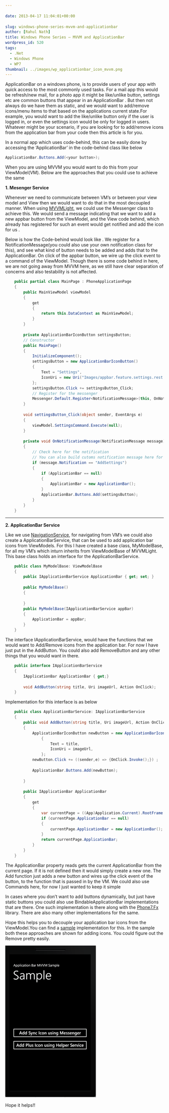 ```yaml
---
  
date: 2013-04-17 11:04:01+00:00

slug: windows-phone-series-mvvm-and-applicationbar
author: [Rahul Nath]
title: Windows Phone Series – MVVM and ApplicationBar
wordpress_id: 520
tags:
  - .Net
  - Windows Phone
  - WP7
thumbnail: ../images/wp_applicationbar_icon_mvvm.png
---
```


ApplicationBar on a windows phone, is to provide users of your app with quick access to the most commonly used tasks. For a mail app this would be refresh/new mail, for a photo app it might be like/unlike button, settings etc are common buttons that appear in an ApplicationBar . But then not always do we have them as static, and we would want to add/remove icons/menu items to that based on the applications current state.For example, you would want to add the like/unlike button only if the user is logged in, or even the settings icon would be only for logged in users. Whatever might be your scenario, if you are looking for to add/remove icons from the application bar from your code then this article is for you.

In a normal app which uses code-behind, this can be easily done by accessing the ‘ApplicationBar’ in the code-behind class like below

```csharp
ApplicationBar.Buttons.Add(<your button>);
```

When you are using MVVM you would want to do this from your ViewModel(VM). Below are the approaches that you could use to achieve the same

**1. Mesenger Service**

Whenever we need to communicate between VM’s or between your view model and View then we would want to do that in the most decoupled manner. When using [MVVMLight](http://www.galasoft.ch/mvvm/), we could use the Messenger class to achieve this. We would send a message indicating that we want to add a new appbar button from the ViewModel, and the View code behind, which already has registered for such an event would get notified and add the icon for us .

Below is how the Code-behind would look like . We register for a NotificationMessage(you could also use your own notification class for this), and see what kind of button needs to be added and adds that to the ApplicationBar. On click of the appbar button, we wire up the click event to a command of the ViewModel. Though there is some code behind in here, we are not going away from MVVM here, as we still have clear separation of concerns and also testability is not affected.

```csharp
    public partial class MainPage : PhoneApplicationPage
    {
        public MainViewModel viewModel
        {
            get
            {
                return this.DataContext as MainViewModel;
            }
        }

        private ApplicationBarIconButton settingsButton;
        // Constructor
        public MainPage()
        {
            InitializeComponent();
            settingsButton = new ApplicationBarIconButton()
            {
                Text = "Settings",
                IconUri = new Uri("Images/appbar.feature.settings.rest.png", UriKind.Relative)
            };
            settingsButton.Click += settingsButton_Click;
            // Register for the messenger
            Messenger.Default.Register<NotificationMessage>(this, OnNotificationMessage);
        }

        void settingsButton_Click(object sender, EventArgs e)
        {
            viewModel.SettingsCommand.Execute(null);
        }

        private void OnNotificationMessage(NotificationMessage message)
        {
            // Check here for the notification
            // You can also build cutoms notification message here for this by inheriting from MessageBase
            if (message.Notification == "AddSettings")
            {
                if (ApplicationBar == null)
                {
                    ApplicationBar = new ApplicationBar();
                }
                ApplicationBar.Buttons.Add(settingsButton);
            }
        }
    }

```

---

**2. ApplicationBar Service**

Like we use [NavigationService](http://www.geekchamp.com/articles/mvvm-in-real-life-windows-phone-applications-part2), for navigating from VM’s we could also create a ApplicationBarService, that can be used to add application bar icons from ViewModels. For this I have created a base class, MyModelBase, for all my VM’s which inturn inherits from ViewModelBase of MVVMLight. This base class holds an interface for the ApplicationBarService.

```csharp
    public class MyModelBase: ViewModelBase
    {
        public IApplicationBarService ApplicationBar { get; set; }

        public MyModelBase()
        {

        }
        public MyModelBase(IApplicationBarService appBar)
        {
            ApplicationBar = appBar;
        }
    }

```

The interface IApplicationBarService, would have the functions that we would want to Add/Remove icons from the application bar. For now I have just put in the AddButton. You could also add RemoveButton and any other things that you would want in there.

```csharp
    public interface IApplicationBarService
    {
        IApplicationBar ApplicationBar { get;}

        void AddButton(string title, Uri imageUrl, Action OnClick);
    }
```

Implementation for this interface is as below

```csharp
    public class ApplicationBarService: IApplicationBarService
    {
        public void AddButton(string title, Uri imageUrl, Action OnClick)
        {
            ApplicationBarIconButton newButton = new ApplicationBarIconButton()
                {
                    Text = title,
                    IconUri = imageUrl,
                };
            newButton.Click += ((sender,e) => {OnClick.Invoke();}) ;

            ApplicationBar.Buttons.Add(newButton);

        }

        public IApplicationBar ApplicationBar
        {
            get
            {
                var currentPage = ((App)Application.Current).RootFrame.Content as PhoneApplicationPage;
                if (currentPage.ApplicationBar == null)
                {
                    currentPage.ApplicationBar = new ApplicationBar();
                }
                return currentPage.ApplicationBar;
            }
        }
    }
```

The ApplicationBar property reads gets the current ApplicationBar from the current page. If it is not defined then it would simply create a new one. The Add function just adds a new button and wires up the click event of the button, to the function that is passed in by the VM. We could also use Commands here, for now I just wanted to keep it simple

In cases where you don’t want to add buttons dynamically, but just have static buttons you could also use BindableApplicationBar implementations that are there. One such implementation is there along with the [Phone7.Fx](http://phone7.codeplex.com/) library. There are also many other implementations for the same.

Hope this helps you to decouple your application bar icons from the ViewModel.You can find a [sample](https://github.com/rahulpnath/Blog/tree/master/PhoneAppBarMvvm) implementation for this. In the sample both these approaches are shown for adding icons. You could figure out the Remove pretty easily.

![windows phone applicationbar mvvm](../images/wp_applicationbar_icon_mvvm.png)

Hope it helps!!
